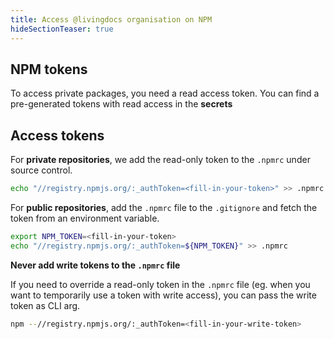 ```yaml
---
title: Access @livingdocs organisation on NPM
hideSectionTeaser: true
---
```


## NPM tokens

To access private packages, you need a read access token. You can find a pre-generated tokens with read access in the **secrets**

## Access tokens

For **private repositories**, we add the read-only token to the `.npmrc` under source control.

```sh
echo "//registry.npmjs.org/:_authToken=<fill-in-your-token>" >> .npmrc
```

For **public repositories**, add the `.npmrc` file to the `.gitignore` and fetch the token from an environment variable.

```sh
export NPM_TOKEN=<fill-in-your-token>
echo "//registry.npmjs.org/:_authToken=${NPM_TOKEN}" >> .npmrc
```

**Never add write tokens to the `.npmrc` file**

If you need to override a read-only token in the `.npmrc` file (eg. when you want to temporarily use a token with write access), you can pass the write token as CLI arg.

```sh
npm --//registry.npmjs.org/:_authToken=<fill-in-your-write-token>
```
